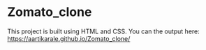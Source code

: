 # Zomato_clone

This project is built using HTML and CSS.
You can the output here: https://aartikarale.github.io/Zomato_clone/
